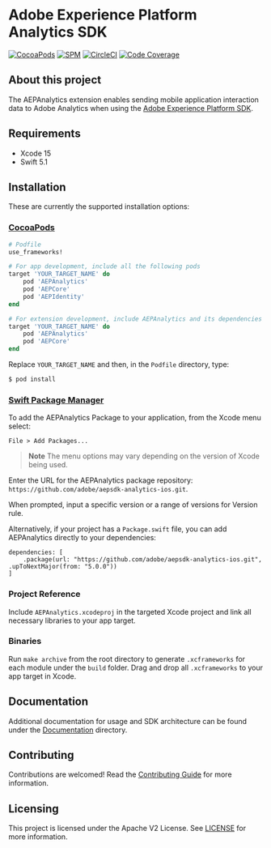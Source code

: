 # Adobe Experience Platform Analytics SDK

[![CocoaPods](https://img.shields.io/github/v/release/adobe/aepsdk-analytics-ios?label=CocoaPods&logo=apple&logoColor=white&color=orange)](https://cocoapods.org/pods/AEPAnalytics) 
[![SPM](https://img.shields.io/github/v/release/adobe/aepsdk-analytics-ios?label=SPM&logo=apple&logoColor=white&color=orange)](https://github.com/adobe/aepsdk-analytics-ios/releases) 
[![CircleCI](https://img.shields.io/circleci/project/github/adobe/aepsdk-analytics-ios/main.svg?logo=circleci&label=Build)](https://circleci.com/gh/adobe/workflows/aepsdk-analytics-ios) 
[![Code Coverage](https://img.shields.io/codecov/c/github/adobe/aepsdk-analytics-ios/main.svg?logo=codecov&label=Coverage)](https://codecov.io/gh/adobe/aepsdk-analytics-ios/branch/main)

## About this project

The AEPAnalytics extension enables sending mobile application interaction data to Adobe Analytics when using the [Adobe Experience Platform SDK](https://developer.adobe.com/client-sdks).

## Requirements
- Xcode 15
- Swift 5.1

## Installation
These are currently the supported installation options:

### [CocoaPods](https://guides.cocoapods.org/using/using-cocoapods.html)
```ruby
# Podfile
use_frameworks!

# For app development, include all the following pods
target 'YOUR_TARGET_NAME' do
    pod 'AEPAnalytics'
    pod 'AEPCore'
    pod 'AEPIdentity'
end

# For extension development, include AEPAnalytics and its dependencies
target 'YOUR_TARGET_NAME' do
    pod 'AEPAnalytics'
    pod 'AEPCore'
end
```

Replace `YOUR_TARGET_NAME` and then, in the `Podfile` directory, type:

```bash
$ pod install
```

### [Swift Package Manager](https://github.com/apple/swift-package-manager)

To add the AEPAnalytics Package to your application, from the Xcode menu select:

`File > Add Packages...`

> **Note** 
> The menu options may vary depending on the version of Xcode being used.

Enter the URL for the AEPAnalytics package repository: `https://github.com/adobe/aepsdk-analytics-ios.git`.

When prompted, input a specific version or a range of versions for Version rule.

Alternatively, if your project has a `Package.swift` file, you can add AEPAnalytics directly to your dependencies:

```
dependencies: [
    .package(url: "https://github.com/adobe/aepsdk-analytics-ios.git", .upToNextMajor(from: "5.0.0"))
]
```

### Project Reference

Include `AEPAnalytics.xcodeproj` in the targeted Xcode project and link all necessary libraries to your app target.

### Binaries

Run `make archive` from the root directory to generate `.xcframeworks` for each module under the `build` folder. Drag and drop all `.xcframeworks` to your app target in Xcode.

## Documentation

Additional documentation for usage and SDK architecture can be found under the [Documentation](Documentation) directory.

## Contributing

Contributions are welcomed! Read the [Contributing Guide](./.github/CONTRIBUTING.md) for more information.

## Licensing

This project is licensed under the Apache V2 License. See [LICENSE](LICENSE) for more information.
